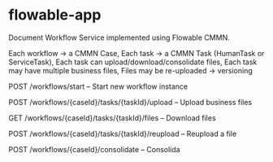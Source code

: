 # flowable-app
Document Workflow Service implemented using Flowable CMMN. 

Each workflow → a CMMN Case, 
Each task → a CMMN Task (HumanTask or ServiceTask), 
Each task can upload/download/consolidate files, 
Each task may have multiple business files, 
Files may be re-uploaded → versioning

POST /workflows/start – Start new workflow instance

POST /workflows/{caseId}/tasks/{taskId}/upload – Upload business files

GET /workflows/{caseId}/tasks/{taskId}/files – Download files

POST /workflows/{caseId}/tasks/{taskId}/reupload – Reupload a file

POST /workflows/{caseId}/consolidate – Consolida
